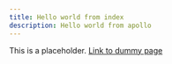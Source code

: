 ```yaml
---
title: Hello world from index
description: Hello world from apollo
---
```


This is a placeholder. [Link to dummy page](./dummy)
